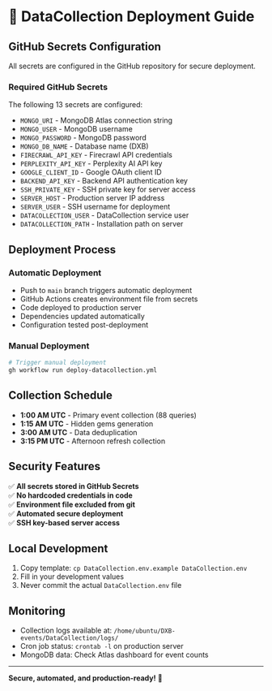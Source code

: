 # 🚀 DataCollection Deployment Guide

## GitHub Secrets Configuration

All secrets are configured in the GitHub repository for secure deployment.

### Required GitHub Secrets

The following 13 secrets are configured:

- `MONGO_URI` - MongoDB Atlas connection string
- `MONGO_USER` - MongoDB username
- `MONGO_PASSWORD` - MongoDB password
- `MONGO_DB_NAME` - Database name (DXB)
- `FIRECRAWL_API_KEY` - Firecrawl API credentials
- `PERPLEXITY_API_KEY` - Perplexity AI API key
- `GOOGLE_CLIENT_ID` - Google OAuth client ID
- `BACKEND_API_KEY` - Backend API authentication key
- `SSH_PRIVATE_KEY` - SSH private key for server access
- `SERVER_HOST` - Production server IP address
- `SERVER_USER` - SSH username for deployment
- `DATACOLLECTION_USER` - DataCollection service user
- `DATACOLLECTION_PATH` - Installation path on server

## Deployment Process

### Automatic Deployment
- Push to `main` branch triggers automatic deployment
- GitHub Actions creates environment file from secrets
- Code deployed to production server
- Dependencies updated automatically
- Configuration tested post-deployment

### Manual Deployment
```bash
# Trigger manual deployment
gh workflow run deploy-datacollection.yml
```

## Collection Schedule

- **1:00 AM UTC** - Primary event collection (88 queries)
- **1:15 AM UTC** - Hidden gems generation
- **3:00 AM UTC** - Data deduplication  
- **3:15 PM UTC** - Afternoon refresh collection

## Security Features

✅ **All secrets stored in GitHub Secrets**  
✅ **No hardcoded credentials in code**  
✅ **Environment file excluded from git**  
✅ **Automated secure deployment**  
✅ **SSH key-based server access**

## Local Development

1. Copy template: `cp DataCollection.env.example DataCollection.env`
2. Fill in your development values
3. Never commit the actual `DataCollection.env` file

## Monitoring

- Collection logs available at: `/home/ubuntu/DXB-events/DataCollection/logs/`
- Cron job status: `crontab -l` on production server
- MongoDB data: Check Atlas dashboard for event counts

---

**Secure, automated, and production-ready!** 🔐